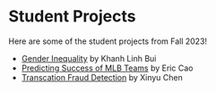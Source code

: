 # Student Projects

Here are some of the student projects from Fall 2023!

* [Gender Inequality](https://yutongo.github.io/UCI_MATH10_F23/Course%20Project/Student%20Projects/KhanhLinhBui.html) by Khanh Linh Bui
* [Predicting Success of MLB Teams](https://yutongo.github.io/UCI_MATH10_F23/Course%20Project/Student%20Projects/EricCao.html) by Eric Cao
* [Transcation Fraud Detection](https://yutongo.github.io/UCI_MATH10_F23/Course%20Project/Student%20Projects/XinyuChen.html) by Xinyu Chen
